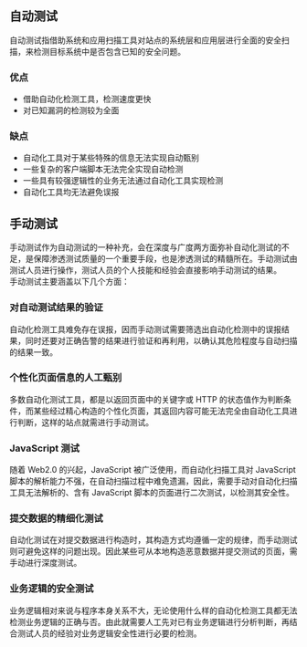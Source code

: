 ## 自动测试
自动测试指借助系统和应用扫描工具对站点的系统层和应用层进行全面的安全扫描，来检测目标系统中是否包含已知的安全问题。
### 优点
- 借助自动化检测工具，检测速度更快
- 对已知漏洞的检测较为全面

### 缺点
- 自动化工具对于某些特殊的信息无法实现自动甄别
- 一些复杂的客户端脚本无法完全实现自动检测
- 一些具有较强逻辑性的业务无法通过自动化工具实现检测
-  自动化工具均无法避免误报

## 手动测试
手动测试作为自动测试的一种补充，会在深度与广度两方面弥补自动化测试的不足，是保障渗透测试质量的一个重要手段，也是渗透测试的精髓所在。手动测试由测试人员进行操作，测试人员的个人技能和经验会直接影响手动测试的结果。</br>
手动测试主要涵盖以下几个方面：
### 对自动测试结果的验证
自动化检测工具难免存在误报，因而手动测试需要筛选出自动化检测中的误报结果，同时还要对正确告警的结果进行验证和再利用，以确认其危险程度与自动扫描的结果一致。
### 个性化页面信息的人工甄别 
多数自动化测试工具，都是以返回页面中的关键字或 HTTP 的状态值作为判断条件，而某些经过精心构造的个性化页面，其返回内容可能无法完全由自动化工具进行判断，这样的站点就需进行手动测试。
### JavaScript 测试
随着 Web2.0 的兴起，JavaScript 被广泛使用，而自动化扫描工具对 JavaScript 脚本的解析能力不强，在自动扫描过程中难免遗漏，因此，需要手动对自动化扫描工具无法解析的、含有 JavaScript 脚本的页面进行二次测试，以检测其安全性。
### 提交数据的精细化测试
自动化测试在对提交数据进行构造时，其构造方式均遵循一定的规律，而手动测试则可避免这样的问题出现。因此某些可从本地构造恶意数据并提交测试的页面，需手动进行深度测试。
### 业务逻辑的安全测试
业务逻辑相对来说与程序本身关系不大，无论使用什么样的自动化检测工具都无法检测业务逻辑的正确与否。由此就需要人工先对已有业务逻辑进行分析判断，再结合测试人员的经验对业务逻辑安全性进行必要的检测。      
